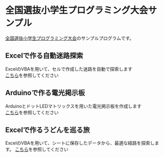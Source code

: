 # 全国選抜小学生プログラミング大会サンプル

[全国選抜小学生プログラミング大会](https://zsjk.jp/)のサンプルプログラムです。

## Excelで作る自動迷路探索
ExcelのVBAを用いて、セルで作成した迷路を自動で探索します    
[こちら](./excel_maze/)を参照してください

## Arduinoで作る電光掲示板
ArduinoとドットLEDマトリックスを用いた電光掲示板を作成します     
[こちら](./arduino_led/)を参照してください

## Excelで作るうどんを巡る旅
ExcelのVBAを用いて、シートに保存したデータから、最適な経路を探索します。
[こちら](./excel_udon/)を参照してください
